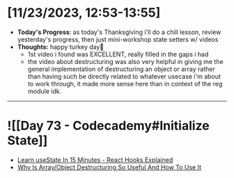 # [11/23/2023, 12:53-13:55]
- **Today's Progress**: as today's Thanksgiving i'll do a chill lesson, review yesterday's progress, then just mini-workshop state setters w/ videos
- **Thoughts:** happy turkey day🦃
	- 1st video i found was EXCELLENT, really filled in the gaps i had
	- the video about destructuring was also very helpful in giving me the general implementation of destructuring an object or array rather than having such be directly related to whatever usecase i'm about to work through, it made more sense here than in context of the reg module idk. 
---
# ![[Day 73 - Codecademy#Initialize State]]
- [Learn useState In 15 Minutes - React Hooks Explained](https://www.youtube.com/watch?v=O6P86uwfdR0)
- [Why Is Array/Object Destructuring So Useful And How To Use It](https://www.youtube.com/watch?v=NIq3qLaHCIs)























































